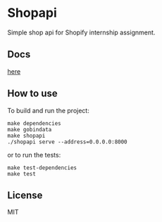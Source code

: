 # Shopapi

Simple shop api for Shopify internship assignment.

## Docs
[here](docs/README.md)

## How to use
To build and run the project:
```
make dependencies
make gobindata
make shopapi
./shopapi serve --address=0.0.0.0:8000
```
or to run the tests:
```
make test-dependencies
make test
```

## License
MIT
